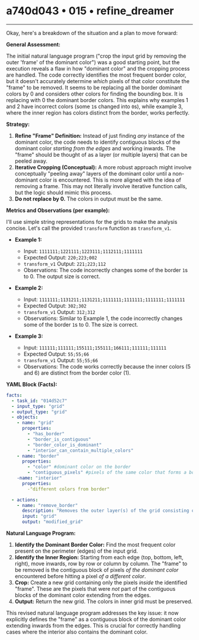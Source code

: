 # a740d043 • 015 • refine_dreamer

---
Okay, here's a breakdown of the situation and a plan to move forward:

**General Assessment:**

The initial natural language program ("crop the input grid by removing the outer 'frame' of the dominant color") was a good starting point, but the execution reveals a flaw in how "dominant color" and the cropping process are handled. The code correctly identifies the most frequent border color, but it doesn't accurately determine *which* pixels of that color constitute the "frame" to be removed. It seems to be replacing all the border dominant colors by 0 and considers other colors for finding the bounding box. It is replacing with 0 the dominant border colors. This explains why examples 1 and 2 have incorrect colors (some `1`s changed into `0`s), while example 3, where the inner region has colors distinct from the border, works perfectly.

**Strategy:**

1.  **Refine "Frame" Definition:** Instead of just finding *any* instance of the dominant color, the code needs to identify contiguous blocks of the dominant color *starting from the edges* and working inwards.  The "frame" should be thought of as a layer (or multiple layers) that can be peeled away.
2.  **Iterative Cropping (Conceptual):**  A more robust approach might involve conceptually "peeling away" layers of the dominant color until a non-dominant color is encountered. This is more aligned with the idea of removing a frame. This may not literally involve iterative function calls, but the logic should mimic this process.
3. **Do not replace by 0.** The colors in output must be the same.

**Metrics and Observations (per example):**

I'll use simple string representations for the grids to make the analysis concise. Let's call the provided `transform` function as `transform_v1`.

*   **Example 1:**

    *   Input: `1111111;1221111;1223111;1112111;1111111`
    *   Expected Output: `220;223;002`
    *    `transform_v1` Output: `221;223;112`
    *   Observations: The code incorrectly changes some of the border `1`s to 0. The output size is correct.
*   **Example 2:**

    *   Input: `1111111;1131211;1131211;1111111;1111111;1111111;1111111`
    *   Expected Output: `302;302`
    *    `transform_v1` Output: `312;312`
    *   Observations: Similar to Example 1, the code incorrectly changes some of the border `1`s to 0. The size is correct.
*   **Example 3:**

    *   Input: `111111;111111;155111;155111;166111;111111;111111`
    *   Expected Output: `55;55;66`
    *   `transform_v1` Output: `55;55;66`
    *   Observations: The code works correctly because the inner colors (5 and 6) are distinct from the border color (1).

**YAML Block (Facts):**

```yaml
facts:
  - task_id: "014d52c7"
  - input_type: "grid"
  - output_type: "grid"
  - objects:
    - name: "grid"
      properties:
        - "has_border"
        - "border_is_contiguous"
        - "border_color_is_dominant"
        - "interior_can_contain_multiple_colors"
    - name: "border"
      properties:
        - "color" #dominant color on the border
        - "contiguous_pixels" #pixels of the same color that forms a border
    -name: "interior"
      properties:
        -"different colors from border"

  - actions:
    - name: "remove_border"
      description: "Removes the outer layer(s) of the grid consisting of the dominant border color."
      input: "grid"
      output: "modified_grid"
```

**Natural Language Program:**

1.  **Identify the Dominant Border Color:** Find the most frequent color present on the perimeter (edges) of the input grid.
2.  **Identify the Inner Region:** Starting from each edge (top, bottom, left, right), move inwards, row by row or column by column. The "frame" to be removed is the contiguous block of pixels *of the dominant color* encountered before hitting a pixel *of a different color*.
3.  **Crop:** Create a new grid containing only the pixels *inside* the identified "frame". These are the pixels that were *not* part of the contiguous blocks of the dominant color extending from the edges.
4. **Output:** Return the new grid. The colors in inner grid must be preserved.

This revised natural language program addresses the key issue: it now explicitly defines the "frame" as a contiguous block of the dominant color extending inwards from the edges. This is crucial for correctly handling cases where the interior also contains the dominant color.

